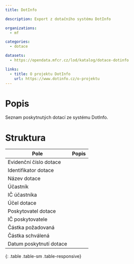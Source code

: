 ```yaml
---
title: DotInfo

description: Export z dotačního systému DotInfo

organizations:
  - mf

categories:
  - dotace

datasets:
  - https://opendata.mfcr.cz/lod/katalog/dotace-dotinfo

links:
  - title: O projektu DotInfo
    url: https://www.dotinfo.cz/o-projektu
---
```


# Popis

Seznam poskytnutých dotací ze systému DotInfo.

# Struktura
| Pole | Popis |
| ---- | ---- |
|Evidenční číslo dotace | |
|Identifikator dotace | |
|Název dotace | |
|Účastník | |
|IČ účastníka | |
|Účel dotace  | |
|Poskytovatel dotace | |
|IČ poskytovatele | |
|Částka požadovaná | |
|Částka schválená | |
|Datum poskytnutí dotace | |
{: .table .table-sm .table-responsive}